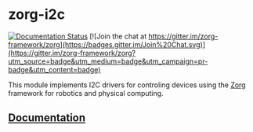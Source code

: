 # zorg-i2c

[![Documentation Status](https://readthedocs.org/projects/zorg-i2c/badge/?version=latest)](http://zorg-i2c.readthedocs.org)
[![Join the chat at https://gitter.im/zorg-framework/zorg](https://badges.gitter.im/Join%20Chat.svg)](https://gitter.im/zorg-framework/zorg?utm_source=badge&utm_medium=badge&utm_campaign=pr-badge&utm_content=badge)

This module implements I2C drivers for controling devices using the
[Zorg](https://github.com/zorg-framework/zorg) framework for robotics
and physical computing.

## [Documentation](http://zorg-i2c.readthedocs.org/)
